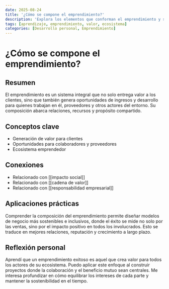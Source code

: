 ```yaml
---
date: 2025-08-24
title: '¿Cómo se compone el emprendimiento?'
description: 'Explora los elementos que conforman el emprendimiento y su impacto en clientes, colaboradores y proveedores.'
tags: [aprendizaje, emprendimiento, valor, ecosistema]
categories: [Desarrollo personal, Emprendimiento]
---
```


# ¿Cómo se compone el emprendimiento?

## Resumen

El emprendimiento es un sistema integral que no solo entrega valor a los clientes, sino que también genera oportunidades de ingresos y desarrollo para quienes trabajan en él, proveedores y otros actores del entorno. Su composición abarca relaciones, recursos y propósito compartido.

## Conceptos clave

- Generación de valor para clientes
- Oportunidades para colaboradores y proveedores
- Ecosistema emprendedor

## Conexiones

- Relacionado con [[impacto social]]
- Relacionado con [[cadena de valor]]
- Relacionado con [[responsabilidad empresarial]]

## Aplicaciones prácticas

Comprender la composición del emprendimiento permite diseñar modelos de negocio más sostenibles e inclusivos, donde el éxito se mide no solo por las ventas, sino por el impacto positivo en todos los involucrados. Esto se traduce en mejores relaciones, reputación y crecimiento a largo plazo.

## Reflexión personal

Aprendí que un emprendimiento exitoso es aquel que crea valor para todos los actores de su ecosistema. Puedo aplicar este enfoque al construir proyectos donde la colaboración y el beneficio mutuo sean centrales. Me interesa profundizar en cómo equilibrar los intereses de cada parte y mantener la sostenibilidad en el tiempo.
